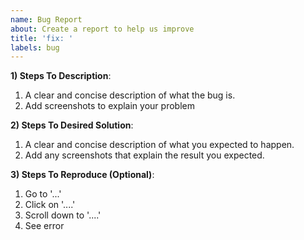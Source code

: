 ```yaml
---
name: Bug Report
about: Create a report to help us improve
title: 'fix: '
labels: bug
---
```


**1) Steps To Description**:
1. A clear and concise description of what the bug is.
2. Add screenshots to explain your problem

**2) Steps To Desired Solution**:
1. A clear and concise description of what you expected to happen. 
2. Add any screenshots that explain the result you expected. 

**3) Steps To Reproduce (Optional)**:
1. Go to '...'
2. Click on '....'
3. Scroll down to '....'
4. See error
